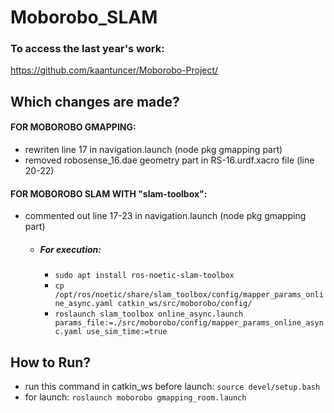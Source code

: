 # Moborobo_SLAM

### To access the last year's work: 
https://github.com/kaantuncer/Moborobo-Project/

## Which changes are made?

#### FOR MOBOROBO GMAPPING:

* rewriten line 17 in navigation.launch (node pkg gmapping part)
* removed robosense_16.dae geometry part in RS-16.urdf.xacro file (line 20-22)

#### FOR MOBOROBO SLAM WITH "slam-toolbox":

* commented out line 17-23 in navigation.launch (node pkg gmapping part)

  * ##### For execution:
    * `sudo apt install ros-noetic-slam-toolbox`
    * `cp /opt/ros/noetic/share/slam_toolbox/config/mapper_params_online_async.yaml catkin_ws/src/moborobo/config/`
    * `roslaunch slam_toolbox online_async.launch params_file:=./src/moborobo/config/mapper_params_online_async.yaml use_sim_time:=true`

## How to Run?
* run this command in catkin_ws before launch: `source devel/setup.bash`
* for launch: `roslaunch moborobo gmapping_room.launch`
